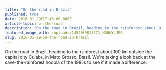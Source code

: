 ```yaml
---
title: "On the road in Brazil"
published: true
date: 2016-01-29T17:46:00.000Z
article-topic: on-the-road
description: "On the road in Brazil, heading to the rainforest about 100 km outside the capital city Cuiaba, in Mato Grosso, Brazil. We're taking a look back at the save-the-rainforest hoopla of the 1980s to see if it made a difference."
featured_image_path: /uploads/1454089813171_HGHWY.JPG
slug: 2016-01-29-on-the-road-in-brazil
---
```


On the road in Brazil, heading to the rainforest about 100 km outside the capital city Cuiaba, in Mato Grosso, Brazil. We're taking a look back at the save-the-rainforest hoopla of the 1980s to see if it made a difference.


